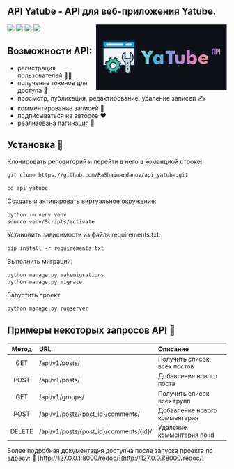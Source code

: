 ## API Yatube - API для веб-приложения Yatube.
<img src="logo.png" align="right" />

![](https://img.shields.io/badge/Python-3776AB?style=for-the-badge&logo=python&logoColor=white)
![](https://img.shields.io/badge/django%20rest-ff1709?style=for-the-badge&logo=django&logoColor=white)
![](https://img.shields.io/badge/Django-092E20?style=for-the-badge&logo=django&logoColor=green)
![](https://img.shields.io/badge/Postman-FF6C37?style=for-the-badge&logo=Postman&logoColor=white)


## Возможности API: 
- регистрация пользователей 🤷‍♂️
- получение токенов для доступа 🔑
- просмотр, публикация, редактирование, удаление записей ✍️
- комментирование записей 💬
- подписываться на авторов ❤️
- реализована пагинация 📖

## Установка 🛫

Клонировать репозиторий и перейти в него в командной строке:
```
git clone https://github.com/RaShaimardanov/api_yatube.git
```
```
cd api_yatube
```
Cоздать и активировать виртуальное окружение:
```
python -m venv venv
source venv/Scripts/activate
```

Установить зависимости из файла requirements.txt:
```
pip install -r requirements.txt
```

Выполнить миграции:
```
python manage.py makemigrations
python manage.py migrate
```
Запустить проект:
```
python manage.py runserver
```
## Примеры некоторых запросов API 🚀
|Метод   |URL                                            |Описание                       |
|:------:|:----------------------------------------------|:------------------------------|
| GET    | /api/v1/posts/                                | Получить список всех постов   |
| POST   | /api/v1/posts/                                | Добавление нового поста       |
| GET    | /api/v1/groups/                               | Получить список всех групп    |
| POST   | /api/v1/posts/{post_id}/comments/             | Добавление нового комментария |
| DELETE | /api/v1/posts/{post_id}/comments/{id}/        | Удаление комментария по id    |

Более подробная документация доступна после запуска проекта по адресу: 📄
[http://127.0.0.1:8000/redoc/](http://127.0.0.1:8000/redoc/)